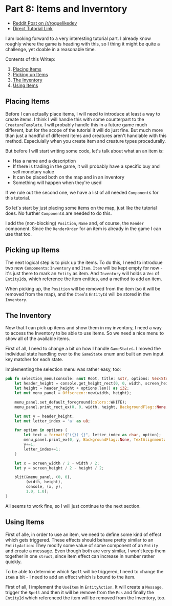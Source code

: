 # Part 8: Items and Inverntory

- [Reddit Post on /r/roguelikedev](https://www.reddit.com/r/roguelikedev/comments/8xlo9k/roguelikedev_does_the_complete_roguelike_tutorial/)
- [Direct Tutorial Link](http://rogueliketutorials.com/libtcod/7)

I am looking forward to a very interesting tutorial part. I already know roughly where the game is heading with this,
so I thing it might be quite a challenge, yet doable in a reasonable time.

Contents of this Writep:  

1. [Placing Items](#placing-items)
2. [Picking up Items](#picking-up-items)
3. [The Inventory](#the-inventory)
4. [Using Items](#using-items)

## Placing Items 

Before I can actually place items, I will need to introduce at least a way to create items. I think I will handle this
with some counterpart to the `CreatureTemplate`. I will probably handle this in a future game much different, but 
for the scope of the tutorial it will do just fine. But much more than just a handful of different items and creatures
aren't handlable with this method. Especiuially when you create item and creature types procedurally.

But before I will start writing some code, let's talk about what an an item _is_:

- Has a name and a description
- If there is trading in the game, it will probably have a specific buy and sell monetary value
- It can be placed both on the map and in an inventory
- Something will happen when they're used

If we rule out the second one, we have a list of all needed `Component`s for this tutorial. 

So let's start by just placing some items on the map, just like the tutorial does. No further `Component`s are needed
to do this. 

I add the (non-blocking) `Position`, `Name` and, of course, the `Render` component. Since the `RenderOrder` for an item
is already in the game I can use that too.

## Picking up Items

The next logical step is to pick up the items. To do this, I need to introdcue two new `Component`s: `Inventory` and `Item`.
`Item` will be kept empty for now - it's just there to mark an `Entity` as item. And `Inventory` will holds a `Vec` of
`EntityId`s, which reference the item entities, and a method to add an item.

When picking up, the `Position` will be removed from the item (so it will be removed from the map), and the 
`Item`'s `EntityId` will be stored in the `Inventory`.

## The Inventory

Now that I can pick up items and show them in my inventory, I need a way to access the Inventory to be able to use items.
So we need a nice menu to show all of the available items.

First of all, I need to change a bit on how I handle `GameState`s. I moved the individual state handling over to the 
`GameState` enum and built an own input key matcher for each state.

Implementing the selection menu was rather easy, too:

```rust
pub fn selection_menu(console: &mut Root, title: &str, options: Vec<String>, width: i32, screen_width: i32, screen_height: i32) {
    let header_height = console.get_height_rect(0, 0, width, screen_height, title);
    let height = header_height + options.len() as i32;
    let mut menu_panel = Offscreen::new(width, height);

    menu_panel.set_default_foreground(colors::WHITE);
    menu_panel.print_rect_ex(0, 0, width, height, BackgroundFlag::None, TextAlignment::Left, title);

    let mut y = header_height;
    let mut letter_index = 'a' as u8;

    for option in options {
        let text = format!("({}) {}", letter_index as char, option);
        menu_panel.print_ex(0, y, BackgroundFlag::None, TextAlignment::Left, text);
        y+=1;
        letter_index+=1;
    }

    let x = screen_width / 2 - width / 2;
    let y = screen_height / 2 - height / 2;

    blit(&menu_panel, (0, 0),
         (width, height),
         console, (x, y),
         1.0, 1.0);
}
```

All seems to work fine, so I will just continue to the next section.

## Using Items

First of alle, in order to use an item, we need to define some kind of effect which gets triggered. These effects should
behave pretty similar to an `EntityAction`: They modify some value of some component of an `Entity` and create a message. 
Even though both are very similar, I won't keep them together in one `struct`, since item effect can increase in number
rather quickly.

To be able to determine which `Spell` will be triggered, I need to change the `Item` a bit - I need to add an effect 
which is bound to the item.

First of all, I implement the `UseItem` in `EntityAction`. It will create a `Message`, trigger the `Spell` and then it 
will be remove from the `Ecs` and finally the `EntityId` which referenced the item will be removed from the Inventory, too.